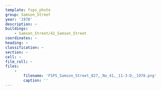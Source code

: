 ```yaml
---
template: fsps_photo
group: Samson_Street
year: '1978'
description: ~
buildings:
    - Samson_Street/41_Samson_Street
coordinates: ~
heading: ~
classification: ~
section: ~
cell: ~
film_roll: ~
files:
    -
        filename: 'FSPS_Samson_Street_027,_No_41,_11-3-D,_1978.png'
        caption: ''
---
```

